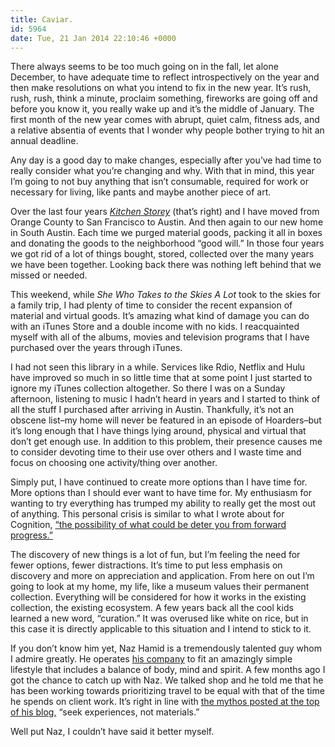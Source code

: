 ```yaml
---
title: Caviar.
id: 5964
date: Tue, 21 Jan 2014 22:10:46 +0000
---
```


There always seems to be too much going on in the fall, let alone December, to have adequate time to reflect introspectively on the year and then make resolutions on what you intend to fix in the new year. It’s rush, rush, rush, think a minute, proclaim something, fireworks are going off and before you know it, you really wake up and it’s the middle of January. The first month of the new year comes with abrupt, quiet calm, fitness ads, and a relative absentia of events that I wonder why people bother trying to hit an annual deadline.  

Any day is a good day to make changes, especially after you’ve had time to really consider what you’re changing and why. With that in mind, this year I’m going to not buy anything that isn’t consumable, required for work or necessary for living, like pants and maybe another piece of art.  

Over the last four years *[Kitchen Storey](http://kitchenstorey.com)* (that’s right) and I have moved from Orange County to San Francisco to Austin. And then again to our new home in South Austin. Each time we purged material goods, packing it all in boxes and donating the goods to the neighborhood “good will.” In those four years we got rid of a lot of things bought, stored, collected over the many years we have been together. Looking back there was nothing left behind that we missed or needed.  

This weekend, while *She Who Takes to the Skies A Lot* took to the skies for a family trip, I had plenty of time to consider the recent expansion of material and virtual goods. It’s amazing what kind of damage you can do with an iTunes Store and a double income with no kids. I reacquainted myself with all of the albums, movies and television programs that I have purchased over the years through iTunes.  

I had not seen this library in a while. Services like Rdio, Netflix and Hulu have improved so much in so little time that at some point I just started to ignore my iTunes collection altogether. So there I was on a Sunday afternoon, listening to music I hadn’t heard in years and I started to think of all the stuff I purchased after arriving in Austin. Thankfully, it’s not an obscene list–my home will never be featured in an episode of Hoarders–but it’s long enough that I have things lying around, physical and virtual that don’t get enough use. In addition to this problem, their presence causes me to consider devoting time to their use over others and I waste time and focus on choosing one activity/thing over another.  

Simply put, I have continued to create more options than I have time for. More options than I should ever want to have time for. My enthusiasm for wanting to try everything has trumped my ability to really get the most out of anything. This personal crisis is similar to what I wrote about for Cognition, [“the possibility of what could be deter you from forward progress.”](http://cognition.happycog.com/article/make-do)  

The discovery of new things is a lot of fun, but I’m feeling the need for fewer options, fewer distractions. It’s time to put less emphasis on discovery and more on appreciation and application. From here on out I’m going to look at my home, my life, like a museum values their permanent collection. Everything will be considered for how it works in the existing collection, the existing ecosystem. A few years back all the cool kids learned a new word, “curation.” It was overused like white on rice, but in this case it is directly applicable to this situation and I intend to stick to it.  

If you don’t know him yet, Naz Hamid is a tremendously talented guy whom I admire greatly. He operates [his company](http://weightshift.com) to fit an amazingly simple lifestyle that includes a balance of body, mind and spirit. A few months ago I got the chance to catch up with Naz. We talked shop and he told me that he has been working towards prioritizing travel to be equal with that of the time he spends on client work. It’s right in line with [the mythos posted at the top of his blog,](http://blog.nazhamid.com) “seek experiences, not materials.”  

Well put Naz, I couldn’t have said it better myself.





